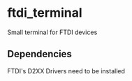 # ftdi_terminal
Small terminal for FTDI devices

## Dependencies
FTDI's D2XX Drivers need to be installed
